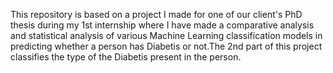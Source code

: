 This repository is based on a project I made for one of our client's PhD thesis during my 1st internship where I have made a comparative analysis and statistical analysis of various Machine Learning classification models in predicting whether a person has Diabetis or not.The 2nd part of this project classifies the type of the Diabetis present in the person.
